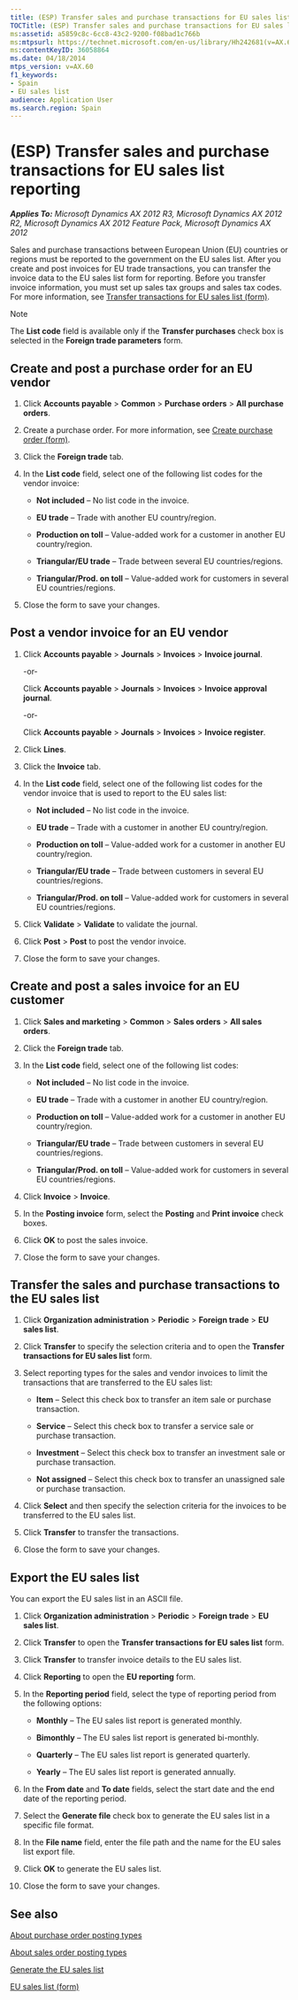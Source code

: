 ```yaml
---
title: (ESP) Transfer sales and purchase transactions for EU sales list reporting
TOCTitle: (ESP) Transfer sales and purchase transactions for EU sales list reporting
ms:assetid: a5859c8c-6cc8-43c2-9200-f08bad1c766b
ms:mtpsurl: https://technet.microsoft.com/en-us/library/Hh242681(v=AX.60)
ms:contentKeyID: 36058864
ms.date: 04/18/2014
mtps_version: v=AX.60
f1_keywords:
- Spain
- EU sales list
audience: Application User
ms.search.region: Spain
---
```


# (ESP) Transfer sales and purchase transactions for EU sales list reporting 


_**Applies To:** Microsoft Dynamics AX 2012 R3, Microsoft Dynamics AX 2012 R2, Microsoft Dynamics AX 2012 Feature Pack, Microsoft Dynamics AX 2012_

Sales and purchase transactions between European Union (EU) countries or regions must be reported to the government on the EU sales list. After you create and post invoices for EU trade transactions, you can transfer the invoice data to the EU sales list form for reporting. Before you transfer invoice information, you must set up sales tax groups and sales tax codes. For more information, see [Transfer transactions for EU sales list (form)](https://technet.microsoft.com/en-us/library/aa499405\(v=ax.60\)).


> [!NOTE]
> <P>The <STRONG>List code</STRONG> field is available only if the <STRONG>Transfer purchases</STRONG> check box is selected in the <STRONG>Foreign trade parameters</STRONG> form.</P>



## Create and post a purchase order for an EU vendor

1.  Click **Accounts payable** \> **Common** \> **Purchase orders** \> **All purchase orders**.

2.  Create a purchase order. For more information, see [Create purchase order (form)](https://technet.microsoft.com/en-us/library/aa570189\(v=ax.60\)).

3.  Click the **Foreign trade** tab.

4.  In the **List code** field, select one of the following list codes for the vendor invoice:
    
      - **Not included** – No list code in the invoice.
    
      - **EU trade** – Trade with another EU country/region.
    
      - **Production on toll** – Value-added work for a customer in another EU country/region.
    
      - **Triangular/EU trade** – Trade between several EU countries/regions.
    
      - **Triangular/Prod. on toll** – Value-added work for customers in several EU countries/regions.

5.  Close the form to save your changes.

## Post a vendor invoice for an EU vendor

1.  Click **Accounts payable** \> **Journals** \> **Invoices** \> **Invoice journal**.
    
    \-or-
    
    Click **Accounts payable** \> **Journals** \> **Invoices** \> **Invoice approval journal**.
    
    \-or-
    
    Click **Accounts payable** \> **Journals** \> **Invoices** \> **Invoice register**.

2.  Click **Lines**.

3.  Click the **Invoice** tab.

4.  In the **List code** field, select one of the following list codes for the vendor invoice that is used to report to the EU sales list:
    
      - **Not included** – No list code in the invoice.
    
      - **EU trade** – Trade with a customer in another EU country/region.
    
      - **Production on toll** – Value-added work for a customer in another EU country/region.
    
      - **Triangular/EU trade** – Trade between customers in several EU countries/regions.
    
      - **Triangular/Prod. on toll** – Value-added work for customers in several EU countries/regions.

5.  Click **Validate** \> **Validate** to validate the journal.

6.  Click **Post** \> **Post** to post the vendor invoice.

7.  Close the form to save your changes.

## Create and post a sales invoice for an EU customer

1.  Click **Sales and marketing** \> **Common** \> **Sales orders** \> **All sales orders**.

2.  Click the **Foreign trade** tab.

3.  In the **List code** field, select one of the following list codes:
    
      - **Not included** – No list code in the invoice.
    
      - **EU trade** – Trade with a customer in another EU country/region.
    
      - **Production on toll** – Value-added work for a customer in another EU country/region.
    
      - **Triangular/EU trade** – Trade between customers in several EU countries/regions.
    
      - **Triangular/Prod. on toll** – Value-added work for customers in several EU countries/regions.

4.  Click **Invoice** \> **Invoice**.

5.  In the **Posting invoice** form, select the **Posting** and **Print invoice** check boxes.

6.  Click **OK** to post the sales invoice.

7.  Close the form to save your changes.

## Transfer the sales and purchase transactions to the EU sales list

1.  Click **Organization administration** \> **Periodic** \> **Foreign trade** \> **EU sales list**.

2.  Click **Transfer** to specify the selection criteria and to open the **Transfer transactions for EU sales list** form.

3.  Select reporting types for the sales and vendor invoices to limit the transactions that are transferred to the EU sales list:
    
      - **Item** – Select this check box to transfer an item sale or purchase transaction.
    
      - **Service** – Select this check box to transfer a service sale or purchase transaction.
    
      - **Investment** – Select this check box to transfer an investment sale or purchase transaction.
    
      - **Not assigned** – Select this check box to transfer an unassigned sale or purchase transaction.

4.  Click **Select** and then specify the selection criteria for the invoices to be transferred to the EU sales list.

5.  Click **Transfer** to transfer the transactions.

6.  Close the form to save your changes.

## Export the EU sales list

You can export the EU sales list in an ASCII file.

1.  Click **Organization administration** \> **Periodic** \> **Foreign trade** \> **EU sales list**.

2.  Click **Transfer** to open the **Transfer transactions for EU sales list** form.

3.  Click **Transfer** to transfer invoice details to the EU sales list.

4.  Click **Reporting** to open the **EU reporting** form.

5.  In the **Reporting period** field, select the type of reporting period from the following options:
    
      - **Monthly** – The EU sales list report is generated monthly.
    
      - **Bimonthly** – The EU sales list report is generated bi-monthly.
    
      - **Quarterly** – The EU sales list report is generated quarterly.
    
      - **Yearly** – The EU sales list report is generated annually.

6.  In the **From date** and **To date** fields, select the start date and the end date of the reporting period.

7.  Select the **Generate file** check box to generate the EU sales list in a specific file format.

8.  In the **File name** field, enter the file path and the name for the EU sales list export file.

9.  Click **OK** to generate the EU sales list.

10. Close the form to save your changes.

## See also

[About purchase order posting types](about-purchase-order-posting-types.md)

[About sales order posting types](about-sales-order-posting-types.md)

[Generate the EU sales list](generate-the-eu-sales-list.md)

[EU sales list (form)](https://technet.microsoft.com/en-us/library/aa596355\(v=ax.60\))

  


